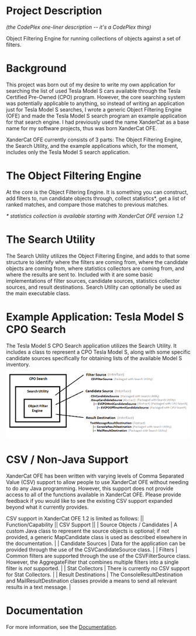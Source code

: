 # Project Description
_(the CodePlex one-liner description -- it's a CodePlex thing)_

Object Filtering Engine for running collections of objects against a set of filters.

# Background

This project was born out of my desire to write my own application for searching the list of used Tesla Model S cars available through the Tesla Certified Pre-Owned (CPO) program.  However, the core searching system was potentially applicable to anything, so instead of writing an application just for Tesla Model S searches, I wrote a generic Object Filtering Engine (OFE) and made the Tesla Model S search program an example application for that search engine.  I had previously used the name XanderCat as a base name for my software projects, thus was born XanderCat OFE.

XanderCat OFE currently consists of 3 parts:  The Object Filtering Engine, the Search Utility, and the example applications which, for the moment, includes only the Tesla Model S search application.

# The Object Filtering Engine

At the core is the Object Filtering Engine.  It is something you can construct, add filters to, run candidate objects through, collect statistics*, get a list of ranked matches, and compare those matches to previous matches.

_* statistics collection is available starting with XanderCat OFE version 1.2_

# The Search Utility

The Search Utility utilizes the Object Filtering Engine, and adds to that some structure to identify where the filters are coming from, where the candidate objects are coming from, where statistics collectors are coming from, and where the results are sent to.  Included with it are some basic implementations of filter sources, candidate sources, statistics collector sources, and result destinations.  Search Utility can optionally be used as the main executable class.

# Example Application:  Tesla Model S CPO Search

The Tesla Model S CPO Search application utilizes the Search Utility.  It includes a class to represent a CPO Tesla Model S, along with some specific candidate sources specifically for obtaining lists of the available Model S inventory.
![](Home_cpo-search-app-visualization.png)

# CSV / Non-Java Support

XanderCat OFE has been written with varying levels of Comma Separated Value (CSV) support to allow people to use XanderCat OFE without needing to do any Java programming.  However, this support does not provide access to all of the functions available in XanderCat OFE.  Please provide feedback if you would like to see the existing CSV support expanded beyond what it currently provides.

CSV support in XanderCat OFE 1.2 is limited as follows:
|| Function/Capability ||  CSV Support ||
| Source Objects / Candidates | A custom Java class to represent the source objects is optional; if not provided, a generic MapCandidate class is used as described elsewhere in the documentation. |
| Candidate Sources | Data for the application can be provided through the use of the CSVCandidateSource class. |
| Filters |  Common filters are supported through the use of the CSVFilterSource class.  However, the AggregateFilter that combines multiple filters into a single filter is _not_ supported. |
| Stat Collectors | There is currently no CSV support for Stat Collectors. |
| Result Destinations | The ConsoleResultDestination and MailResultDestination classes provide a means to send all relevant results in a text message. |

# Documentation

For more information, see the [Documentation](http://xandercat.codeplex.com/documentation).

